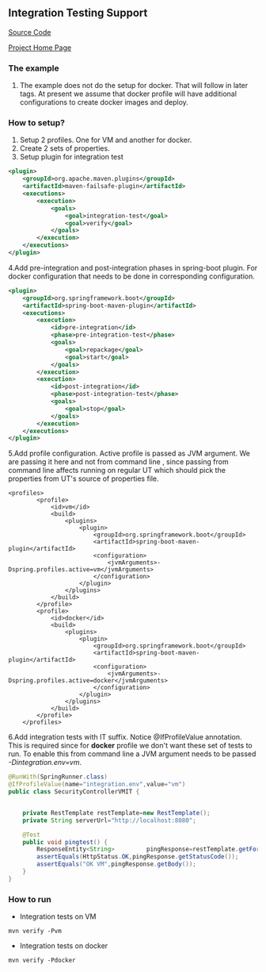 ## Integration Testing Support

[Source Code](../../learn-spring-boot)

[Project Home Page](https://github.com/akshayar/learn-spring-boot)

### The example

1. The example does not do the setup for docker. That will follow in later tags. At present we assume that docker profile will have additional configurations to create docker images and deploy. 

### How to setup?

1. Setup 2 profiles. One for VM and another for docker. 
2. Create 2 sets of properties. 	
3. Setup plugin for integration test
```xml
<plugin>
	<groupId>org.apache.maven.plugins</groupId>
	<artifactId>maven-failsafe-plugin</artifactId>
	<executions>
		<execution>
			<goals>
				<goal>integration-test</goal>
				<goal>verify</goal>
			</goals>
		</execution>
	</executions>
</plugin>
```
4.Add pre-integration and post-integration phases in spring-boot plugin. For docker configuration that needs to be done in corresponding configuration. 
```xml
<plugin>
	<groupId>org.springframework.boot</groupId>
	<artifactId>spring-boot-maven-plugin</artifactId>
	<executions>
		<execution>
			<id>pre-integration</id>
			<phase>pre-integration-test</phase>
			<goals>
				<goal>repackage</goal>
				<goal>start</goal>
			</goals>
		</execution>
		<execution>
			<id>post-integration</id>
			<phase>post-integration-test</phase>
			<goals>
				<goal>stop</goal>
			</goals>
		</execution>
	</executions>
</plugin>

```
5.Add profile configuration. Active profile is passed as JVM argument. We are passing it here and not from command line , since passing from command line affects running on regular UT which should pick the properties from UT's source of properties file. 
```
<profiles>
		<profile>
			<id>vm</id>
			<build>
				<plugins>
					<plugin>
						<groupId>org.springframework.boot</groupId>
						<artifactId>spring-boot-maven-plugin</artifactId>
						<configuration>
							<jvmArguments>-Dspring.profiles.active=vm</jvmArguments>
						</configuration>
					</plugin>
				</plugins>
			</build>
		</profile>
		<profile>
			<id>docker</id>
			<build>
				<plugins>
					<plugin>
						<groupId>org.springframework.boot</groupId>
						<artifactId>spring-boot-maven-plugin</artifactId>
						<configuration>
							<jvmArguments>-Dspring.profiles.active=docker</jvmArguments>
						</configuration>
					</plugin>
				</plugins>
			</build>
		</profile>
	</profiles>
```
6.Add integration tests with IT suffix.  Notice @IfProfileValue annotation. This is required since for **docker** profile we don't want these set of tests to run. To enable this from command line a JVM argument needs to be passed *-Dintegration.env=vm*. 

```java
@RunWith(SpringRunner.class)
@IfProfileValue(name="integration.env",value="vm")
public class SecurityControllerVMIT {


	private RestTemplate restTemplate=new RestTemplate();
	private String serverUrl="http://localhost:8080";

	@Test
	public void pingtest() {
		ResponseEntity<String> 		   pingResponse=restTemplate.getForEntity(serverUrl+"/security/ping", String.class);
		assertEquals(HttpStatus.OK,pingResponse.getStatusCode());
		assertEquals("OK VM",pingResponse.getBody());
	}
}
```
### How to run 
* Integration tests on VM
```
mvn verify -Pvm
```
* Integration tests on docker
```
mvn verify -Pdocker
```
